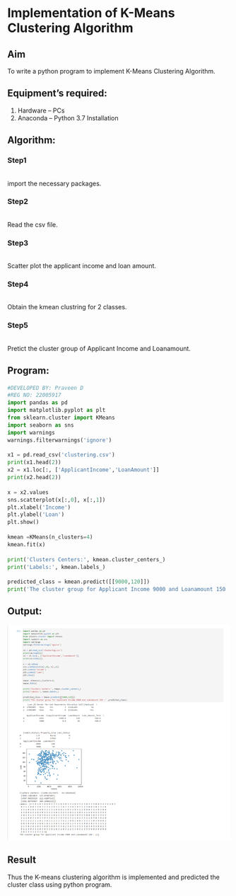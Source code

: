# Implementation of K-Means Clustering Algorithm
## Aim
To write a python program to implement K-Means Clustering Algorithm.
## Equipment’s required:
1.	Hardware – PCs
2.	Anaconda – Python 3.7 Installation

## Algorithm:

### Step1
<br>import the necessary packages.

### Step2
<br>Read the csv file.

### Step3
<br>Scatter plot the applicant income and loan amount.

### Step4
<br>Obtain the kmean clustring for 2 classes.

### Step5
<br>Pretict the cluster group of Applicant Income and Loanamount.

## Program:
```python
#DEVELOPED BY: Praveen D
#REG NO: 22005917
import pandas as pd
import matplotlib.pyplot as plt
from sklearn.cluster import KMeans
import seaborn as sns
import warnings
warnings.filterwarnings('ignore')

x1 = pd.read_csv('clustering.csv')
print(x1.head(2))
x2 = x1.loc[:, ['ApplicantIncome','LoanAmount']]
print(x2.head(2))

x = x2.values
sns.scatterplot(x[:,0], x[:,1])
plt.xlabel('Income')
plt.ylabel('Loan')
plt.show()

kmean =KMeans(n_clusters=4)
kmean.fit(x)

print('Clusters Centers:', kmean.cluster_centers_)
print('Labels:', kmean.labels_)

predicted_class = kmean.predict([[9000,120]])
print('The cluster group for Applicant Income 9000 and Loanamount 150 :' ,predicted_class)

```
## Output:
![output](./output1.png)

## Result
Thus the K-means clustering algorithm is implemented and predicted the cluster class using python program.